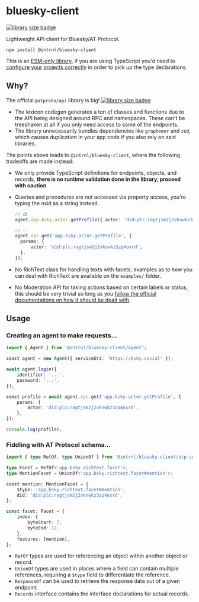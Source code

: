# bluesky-client

[![library size badge](https://deno.bundlejs.com/badge?q=@intrnl/bluesky-client@latest/agent)](https://bundlejs.com/?q=@intrnl/bluesky-client@latest/agent)

Lightweight API client for Bluesky/AT Protocol.

```
npm install @intrnl/bluesky-client
```

This is an [ESM-only library](https://gist.github.com/sindresorhus/a39789f98801d908bbc7ff3ecc99d99c), if you are using TypeScript you'd need to [configure your projects correctly](https://www.typescriptlang.org/tsconfig#moduleResolution) in order to pick up the type declarations.

## Why?

The official `@atproto/api` library is big! [![library size badge](https://deno.bundlejs.com/badge?q=@atproto/api@latest)](https://bundlejs.com/?q=@atproto/api@latest)

- The lexicon codegen generates a ton of classes and functions due to the API being designed around RPC and namespaces. These can't be treeshaken at all if you only need access to some of the endpoints.
- The library unnecessarily bundles dependencies like `graphemer` and `zod`, which causes duplication in your app code if you also rely on said libraries.

The points above leads to `@intrnl/bluesky-client`, where the following tradeoffs are made instead:

- We only provide TypeScript definitions for endpoints, objects, and records, **there is no runtime validation done in the library, proceed with caution**.
- Queries and procedures are not accessed via property access, you're typing the nsid as a string instead.

  ```typescript
  // ❎️
  agent.app.bsky.actor.getProfile({ actor: 'did:plc:ragtjsm2j2vknwkz3zp4oxrd' });

  // ✅️
  agent.rpc.get('app.bsky.actor.getProfile', {
  	params: {
  		actor: 'did:plc:ragtjsm2j2vknwkz3zp4oxrd',
  	},
  });
  ```

- No RichText class for handling texts with facets, examples as to how you can deal with RichText are available on the `examples/` folder.
- No Moderation API for taking actions based on certain labels or status, this should be very trivial so long as you [follow the official documentations on how it should be dealt with](https://github.com/bluesky-social/atproto/blob/main/packages/api/docs/moderation.md).

## Usage

### Creating an agent to make requests...

```ts
import { Agent } from '@intrnl/bluesky-client/agent';

const agent = new Agent({ serviceUri: 'https://bsky.social' });

await agent.login({
	identifier: '...',
	password: '...',
});

const profile = await agent.rpc.get('app.bsky.actor.getProfile', {
	params: {
		actor: 'did:plc:ragtjsm2j2vknwkz3zp4oxrd',
	},
});

console.log(profile);
```

### Fiddling with AT Protocol schema...

```ts
import { type RefOf, type UnionOf } from '@intrnl/bluesky-client/atp-schema';

type Facet = RefOf<'app.bsky.richtext.facet'>;
type MentionFacet = UnionOf<'app.bsky.richtext.facet#mention'>;

const mention: MentionFacet = {
	$type: 'app.bsky.richtext.facet#mention',
	did: 'did:plc:ragtjsm2j2vknwkz3zp4oxrd',
};

const facet: Facet = {
	index: {
		byteStart: 7,
		byteEnd: 12,
	},
	features: [mention],
};
```

- `RefOf` types are used for referencing an object within another object or record.
- `UnionOf` types are used in places where a field can contain multiple references, requiring a `$type` field to differentiate the reference.
- `ResponseOf` can be used to retrieve the response data out of a given endpoint.
- `Records` interface contains the interface declarations for actual records.
